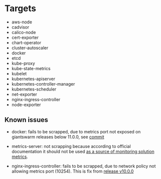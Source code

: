 # Targets

- aws-node
- cadvisor
- calico-node
- cert-exporter
- chart-operator
- cluster-autoscaler
- docker
- etcd
- kube-proxy
- kube-state-metrics
- kubelet
- kubernetes-apiserver
- kubernetes-controller-manager
- kubernetes-scheduler
- net-exporter
- nginx-ingress-controller
- node-exporter

## Known issues

* docker: fails to be scrapped, due to metrics port not exposed on giantswarm releases below 11.0.0, see [commit](https://github.com/giantswarm/k8scloudconfig/commit/6ecc07e665c3e854dfa8be102a8c6446d1d9dc3c#diff-be6122463e3fe598d118a80e09254d3d)

* metrics-server: not scrapping because according to official documentation it should not be used [as a source of monitoring solution metrics](https://github.com/kubernetes-sigs/metrics-server#kubernetes-metrics-server).

* nginx-ingress-controller: fails to be scrapped, due to network policy not allowing metrics port (10254). This is fix from [release v10.0.0](https://github.com/giantswarm/releases/tree/master/aws/archived/v10.1.0)
